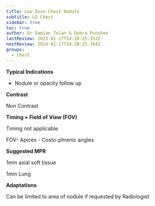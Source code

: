 ```yaml
---
title: Low Dose Chest Nodule
subtitle: LD Chest
sidebar: true
toc: true
author: Dr Damian Tolan & Debra Punshon
lastReview: 2023-01-17T14:28:25.352Z
nextReview: 2024-01-17T14:28:25.364Z
groups:
  - Chest
---
```

**Typical Indications**

* Nodule or opacity follow up

**Contrast**

Non Contrast

**Timing + Field of View (FOV)**

Timing not applicable

FOV- Apices - Costo-phrenic angles

**Suggested MPR**

1mm axial soft tissue

1mm Lung

**Adaptations**

Can be limited to area of nodule if requested by Radiologist